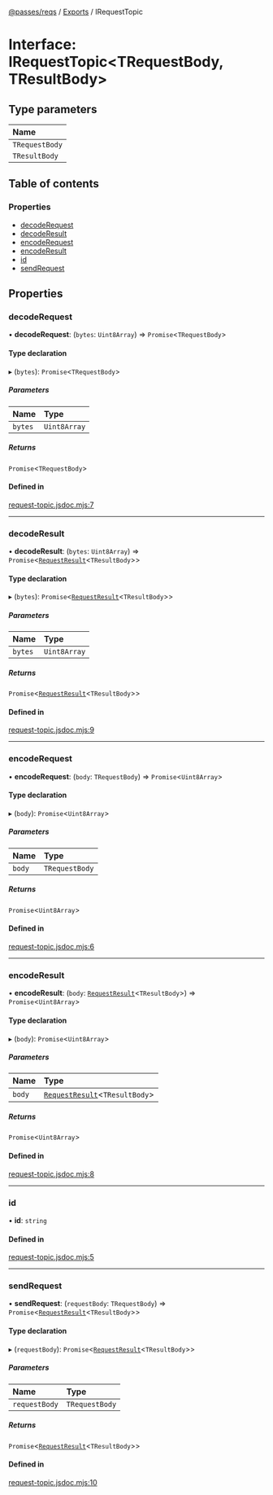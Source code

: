 [@passes/reqs](../README.md) / [Exports](../modules.md) / IRequestTopic

# Interface: IRequestTopic\<TRequestBody, TResultBody\>

## Type parameters

| Name |
| :------ |
| `TRequestBody` |
| `TResultBody` |

## Table of contents

### Properties

- [decodeRequest](IRequestTopic.md#decoderequest)
- [decodeResult](IRequestTopic.md#decoderesult)
- [encodeRequest](IRequestTopic.md#encoderequest)
- [encodeResult](IRequestTopic.md#encoderesult)
- [id](IRequestTopic.md#id)
- [sendRequest](IRequestTopic.md#sendrequest)

## Properties

### decodeRequest

• **decodeRequest**: (`bytes`: `Uint8Array`) => `Promise`\<`TRequestBody`\>

#### Type declaration

▸ (`bytes`): `Promise`\<`TRequestBody`\>

##### Parameters

| Name | Type |
| :------ | :------ |
| `bytes` | `Uint8Array` |

##### Returns

`Promise`\<`TRequestBody`\>

#### Defined in

[request-topic.jsdoc.mjs:7](https://github.com/passes-org/passes/blob/6f5f306/packages/reqs/src/request-topic.jsdoc.mjs#L7)

___

### decodeResult

• **decodeResult**: (`bytes`: `Uint8Array`) => `Promise`\<[`RequestResult`](../modules.md#requestresult)\<`TResultBody`\>\>

#### Type declaration

▸ (`bytes`): `Promise`\<[`RequestResult`](../modules.md#requestresult)\<`TResultBody`\>\>

##### Parameters

| Name | Type |
| :------ | :------ |
| `bytes` | `Uint8Array` |

##### Returns

`Promise`\<[`RequestResult`](../modules.md#requestresult)\<`TResultBody`\>\>

#### Defined in

[request-topic.jsdoc.mjs:9](https://github.com/passes-org/passes/blob/6f5f306/packages/reqs/src/request-topic.jsdoc.mjs#L9)

___

### encodeRequest

• **encodeRequest**: (`body`: `TRequestBody`) => `Promise`\<`Uint8Array`\>

#### Type declaration

▸ (`body`): `Promise`\<`Uint8Array`\>

##### Parameters

| Name | Type |
| :------ | :------ |
| `body` | `TRequestBody` |

##### Returns

`Promise`\<`Uint8Array`\>

#### Defined in

[request-topic.jsdoc.mjs:6](https://github.com/passes-org/passes/blob/6f5f306/packages/reqs/src/request-topic.jsdoc.mjs#L6)

___

### encodeResult

• **encodeResult**: (`body`: [`RequestResult`](../modules.md#requestresult)\<`TResultBody`\>) => `Promise`\<`Uint8Array`\>

#### Type declaration

▸ (`body`): `Promise`\<`Uint8Array`\>

##### Parameters

| Name | Type |
| :------ | :------ |
| `body` | [`RequestResult`](../modules.md#requestresult)\<`TResultBody`\> |

##### Returns

`Promise`\<`Uint8Array`\>

#### Defined in

[request-topic.jsdoc.mjs:8](https://github.com/passes-org/passes/blob/6f5f306/packages/reqs/src/request-topic.jsdoc.mjs#L8)

___

### id

• **id**: `string`

#### Defined in

[request-topic.jsdoc.mjs:5](https://github.com/passes-org/passes/blob/6f5f306/packages/reqs/src/request-topic.jsdoc.mjs#L5)

___

### sendRequest

• **sendRequest**: (`requestBody`: `TRequestBody`) => `Promise`\<[`RequestResult`](../modules.md#requestresult)\<`TResultBody`\>\>

#### Type declaration

▸ (`requestBody`): `Promise`\<[`RequestResult`](../modules.md#requestresult)\<`TResultBody`\>\>

##### Parameters

| Name | Type |
| :------ | :------ |
| `requestBody` | `TRequestBody` |

##### Returns

`Promise`\<[`RequestResult`](../modules.md#requestresult)\<`TResultBody`\>\>

#### Defined in

[request-topic.jsdoc.mjs:10](https://github.com/passes-org/passes/blob/6f5f306/packages/reqs/src/request-topic.jsdoc.mjs#L10)
